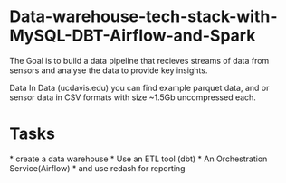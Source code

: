 # Data-warehouse-tech-stack-with-MySQL-DBT-Airflow-and-Spark
The Goal is to build a data pipeline that recieves streams of data from sensors and analyse the data to provide key insights.

Data
In Data (ucdavis.edu) you can find example parquet data, and or sensor data in CSV formats with size ~1.5Gb uncompressed each. 

 <h1>Tasks</h1>
 * create a data warehouse
 * Use an ETL tool (dbt)
 * An Orchestration Service(Airflow)
 * and use redash for reporting
